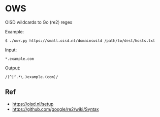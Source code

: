 # OWS

OISD wildcards to Go (re2) regex

Example:

```shell
$ ./owr.py https://small.oisd.nl/domainswild /path/to/dest/hosts.txt
```

Input:

```shell
*.example.com
```

Output:

```shell
/(^|^.*\.)example.(com)/
```

## Ref

- https://oisd.nl/setup
- https://github.com/google/re2/wiki/Syntax
